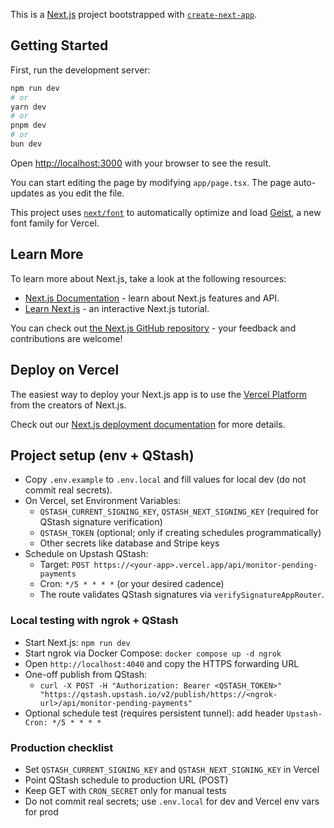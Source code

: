This is a [Next.js](https://nextjs.org) project bootstrapped with [`create-next-app`](https://nextjs.org/docs/app/api-reference/cli/create-next-app).

## Getting Started

First, run the development server:

```bash
npm run dev
# or
yarn dev
# or
pnpm dev
# or
bun dev
```

Open [http://localhost:3000](http://localhost:3000) with your browser to see the result.

You can start editing the page by modifying `app/page.tsx`. The page auto-updates as you edit the file.

This project uses [`next/font`](https://nextjs.org/docs/app/building-your-application/optimizing/fonts) to automatically optimize and load [Geist](https://vercel.com/font), a new font family for Vercel.

## Learn More

To learn more about Next.js, take a look at the following resources:

- [Next.js Documentation](https://nextjs.org/docs) - learn about Next.js features and API.
- [Learn Next.js](https://nextjs.org/learn) - an interactive Next.js tutorial.

You can check out [the Next.js GitHub repository](https://github.com/vercel/next.js) - your feedback and contributions are welcome!

## Deploy on Vercel

The easiest way to deploy your Next.js app is to use the [Vercel Platform](https://vercel.com/new?utm_medium=default-template&filter=next.js&utm_source=create-next-app&utm_campaign=create-next-app-readme) from the creators of Next.js.

Check out our [Next.js deployment documentation](https://nextjs.org/docs/app/building-your-application/deploying) for more details.

## Project setup (env + QStash)

- Copy `.env.example` to `.env.local` and fill values for local dev (do not commit real secrets).
- On Vercel, set Environment Variables:
	- `QSTASH_CURRENT_SIGNING_KEY`, `QSTASH_NEXT_SIGNING_KEY` (required for QStash signature verification)
	- `QSTASH_TOKEN` (optional; only if creating schedules programmatically)
	- Other secrets like database and Stripe keys
- Schedule on Upstash QStash:
	- Target: `POST https://<your-app>.vercel.app/api/monitor-pending-payments`
	- Cron: `*/5 * * * *` (or your desired cadence)
	- The route validates QStash signatures via `verifySignatureAppRouter`.

### Local testing with ngrok + QStash
- Start Next.js: `npm run dev`
- Start ngrok via Docker Compose: `docker compose up -d ngrok`
- Open `http://localhost:4040` and copy the HTTPS forwarding URL
- One-off publish from QStash:
	- `curl -X POST -H "Authorization: Bearer <QSTASH_TOKEN>" "https://qstash.upstash.io/v2/publish/https://<ngrok-url>/api/monitor-pending-payments"`
- Optional schedule test (requires persistent tunnel): add header `Upstash-Cron: */5 * * * *`

### Production checklist
- Set `QSTASH_CURRENT_SIGNING_KEY` and `QSTASH_NEXT_SIGNING_KEY` in Vercel
- Point QStash schedule to production URL (POST)
- Keep GET with `CRON_SECRET` only for manual tests
- Do not commit real secrets; use `.env.local` for dev and Vercel env vars for prod
